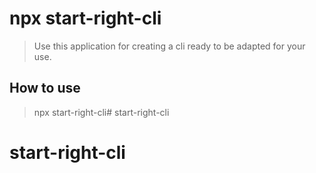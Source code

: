 #  npx start-right-cli

> Use this application for creating a cli ready to be adapted for your use.

## How to use

> npx start-right-cli# start-right-cli
# start-right-cli
